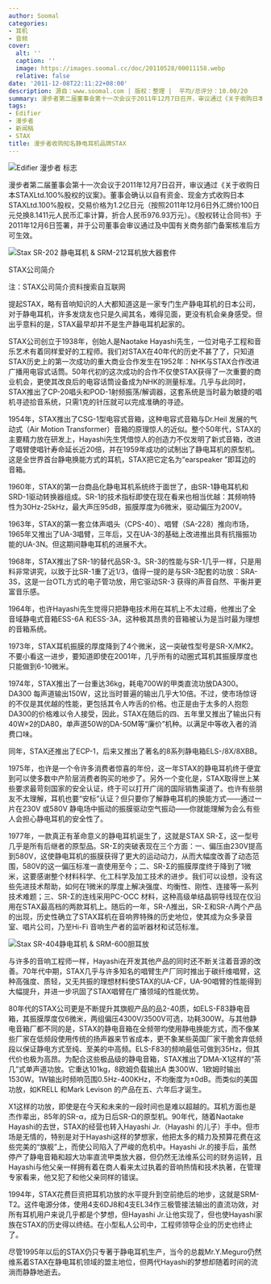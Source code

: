 ```yaml
---
author: Soomal
categories:
- 耳机
- 音频
cover:
  alt: ''
  caption: ''
  image: https://images.soomal.cc/doc/20110528/00011158.webp
  relative: false
date: '2011-12-08T22:11:22+08:00'
description: 源自：www.soomal.com | 版权：整理 |  平均/总评分：10.00/20
summary: 漫步者第二届董事会第十一次会议于2011年12月7日召开，审议通过《关于收购日本STAXLtd.100%股权的议案》。董事会确认以自有资金、现金方式收购日本STAXLtd.100%股权，交易价格为1.2亿日元（按照2011年12月6日外汇牌价100日元兑换8.1411元人民币汇率计算，折合人民币976.93万元）……
tags:
- Edifier
- 漫步者
- 新闻稿
- STAX
title: 漫步者收购知名静电耳机品牌STAX
---
```


![Edifier 漫步者 标志](https://images.soomal.cc/doc/20110528/00011158.webp)



漫步者第二届董事会第十一次会议于2011年12月7日召开，审议通过《关于收购日本STAXLtd.100%股权的议案》。董事会确认以自有资金、现金方式收购日本STAXLtd.100%股权，交易价格为1.2亿日元（按照2011年12月6日外汇牌价100日元兑换8.1411元人民币汇率计算，折合人民币976.93万元）。《股权转让合同书》于2011年12月6日签署，并于公司董事会审议通过及中国有关商务部门备案核准后方可生效。



![Stax SR-202 静电耳机 & SRM-212耳机放大器套件](https://images.soomal.cc/doc/20100604/00005742.webp)



STAX公司简介



注：STAX公司简介资料搜索自互联网



提起STAX，略有音响知识的人大都知道这是一家专门生产静电耳机的日本公司，对于静电耳机，许多发烧友也只是久闻其名，难得见面，更没有机会亲身感受。但出乎意料的是，STAX最早却并不是生产静电耳机起家的。



STAX公司创立于1938年，创始人是Naotake Hayashi先生，一位对电子工程和音乐艺术有着同样爱好的工程师。我们对STAX在40年代的历史不甚了了，只知道STAX历史上的第一次成功的重大商业合作发生在1952年：NHK与STAX合作改进广播用电容式话筒。50年代初的这次成功的合作不仅使STAX获得了一次重要的商业机会，更使其改良后的电容话筒设备成为NHK的测量标准。几乎与此同时，STAX推出了CP-20唱头和POD-1射频振荡/解调器，这套系统是当时最为敏捷的唱机寻迹拾音系统，只需1克的针压就可以完成准确的寻迹。



1954年，STAX推出了CSG-1型电容式音箱，这种电容式音箱与Dr.Heil 发展的气动式（Air Motion Transformer）音箱的原理惊人的近似。整个50年代，STAX的主要精力放在研发上，Hayashi先生凭借惊人的创造力不仅发明了新式音箱，改进了唱臂使唱针寿命延长近20倍，并在1959年成功的试制出了静电耳机的原型机。这是全世界首台静电换能方式的耳机，STAX把它定名为“earspeaker ”即耳边的音箱。



1960年，STAX的第一台商品化静电耳机系统终于面世了，由SR-1静电耳机和SRD-1驱动转换器组成。SR-1的技术指标即使在现在看来也相当优越：其频响特性为30Hz-25kHz，最大声压95dB，振膜厚度为6微米，驱动偏压为200V。



1963年，STAX的第一套立体声唱头（CPS-40）、唱臂（SA-228）推向市场，1965年又推出了UA-3唱臂，三年后，又在UA-3的基础上改进推出具有抗揩振功能的UA-3N。但这期间静电耳机的进展不大。



1968年，STAX推出了SR-1的替代品SR-3。SR-3的性能与SR-1几乎一样，只是用料非常讲究，以致于比SR-1重了近1/3，值得一提的是与SR-3配套的功放：SRA-3S，这是一台OTL方式的电子管功放，用它驱动SR-3 获得的声音自然、平衡并更富音乐感。



1964年，也许Hayashi先生觉得只把静电技术用在耳机上不太过瘾，他推出了全音域静电式音箱ESS-6A 和ESS-3A，这种极其昂贵的音箱被认为是当时最为理想的音箱系统。



1973年，STAX耳机振膜的厚度降到了4个微米，这一突破性型号是SR-X/MK2。不要小看这一进步，要知道即使在2001年，几乎所有的动圈式耳机其振膜厚度也只能做到6-10微米。



1974年，STAX推出了一台重达36kg，耗电700W的甲类直流功放DA300。DA300 每声道输出150W，这比当时普遍的输出几乎大10倍。不过，使市场惊讶的不仅是其优越的性能，更包括其令人咋舌的价格。也正是由于太多的人抱怨DA300的价格难以令人接受，因此，STAX在随后的四、五年里又推出了输出只有40W×2的DA80，单声道50W的DA-50M等“廉价”机种。以满足中等收入者的消费口味。



同年，STAX还推出了ECP-1，后来又推出了著名的8系列静电箱ELS-/8X/8XBB。



1975年，也许是一个令许多消费者惊喜的年份，这一年STAX的静电耳机终于便宜到可以使多数中产阶层消费者购买的地步了。另外一个变化是，STAX取得世上某些要求最苛刻国家的安全认证，终于可以打开广阔的国际销售渠道了。也许有些朋友不太理解，耳机也要“安标”认证？但只要你了解静电耳机的换能方式――通过一片在230V 或580V 静电场中振动的振膜驱动空气振动――你就能理解为会么有些人会担心静电耳机的安全性了。



1977年，一款真正有革命意义的静电耳机诞生了，这就是STAX SR-Σ，这一型号几乎是所有后继者的原型品。SR-Σ的突破表现在三个方面：一、偏压由230V提高到580V，这使静电耳机的振膜获得了更大的运动动力，从而大幅度改善了动态范围，580V的这一偏压标准一直使用至今；二、SR-Σ的振膜厚度终于降到了1微米，这要感谢整个材料科学、化工科学及加工技术的进步。我们可以设想，没有这些先进技术帮助，如何在1微米的厚度上解决强度、均衡性、刚性、连接等一系列技术难题；三、SR-Σ的连线采用PC-OCC 材料，这种高级单结晶铜导线现在仅沿用在STAX最高档的两款耳机上。随后的一年，SR-Λ推出，SR-Σ和SR-Λ两个产品的出现，历史性确立了STAX耳机在音响界特殊的历史地位，使其成为众多录音室、唱片公司，乃至Hi-Fi 音响生产者的监听器材和试范标准。



![Stax SR-404静电耳机 & SRM-600胆耳放](https://images.soomal.cc/doc/20100604/00005757.webp)



与许多的音响工程师一样，Hayashi在开发其他产品的同时还不断关注着音源的改善。70年代中期，STAX几乎与许多知名的唱臂生产厂同时推出于碳纤维唱臂，这种高强度、质轻，又无共振的理想材料使STAX的UA-CF，UA-90唱臂的性能得到大幅提升，并进一步巩固了STAX唱臂在广播领域的性能优势。



80年代的STAX公司更是不断提升其旗舰产品的品2-40质，如ELS-F83静电音箱，其振膜厚度仅6微米，两组偏压4300V/3500V可选，功耗300W。与其他静电音箱厂都不同的是，STAX的静电音箱在全频带均使用静电换能方式，而不像某些厂家在低频段使用传统的扬声器来节省成本，更不象某些英国厂家干脆舍弃低频段以保证静电方式至纯、至美的中高频。ELS-F83的频响最低可做到35Hz，但其代价也极为高昂。为配合这些极品级的静电音箱，STAX推出了DMA-X1这样的“茶几”式单声道功放。它重达101kg，8欧姆负载输出A 类300W、1欧姆时输出1530W。1W输出时频响范围0.5Hz-400KHz，不均衡度为±0dB。而类似的美国功放，如KRELL 和Mark Levison 的产品在五、六年后才诞生。



X1这样的功放，即使是在今天和未来的一段时间也是难以超越的。耳机方面也是杰作辈出，85年的SR-α，成为日后SR-Ω的原型机。90年代，随着Naotake Hayashi的去世，STAX的经营也转入Hayashi Jr.（Hayashi 的儿子）手中。但市场是无情的，特别是对于Hayashi这样的梦想家，他把太多的精力及预算花费在这些完美的“旗舰”上，而使公司陷入了严峻的危机中。Hayashi Jr.的接手后，虽然停产了静电音箱和超大功率直流甲类放大器，但仍然无法维系公司的财务运转，且Hayashi与他父亲一样拥有着在商人看来太过执着的音响热情和技术执著，在管理专家看来，他又犯了和他父亲同样的错误。



1994年，STAX花费巨资把耳机功放的水平提升到空前绝后的地步，这就是SRM-T2。这件电源分体，使用4支6DJ8和4支EL34作三极管接法输出的直流功效，对所有耳机用户来说几乎都是个梦想，但Hayashi Jr.让他实现了，但也使Hayashi家族在STAX的历史得以终结。在小型私人公司中，工程师领导企业的历史也终止了。



尽管1995年以后的STAX仍只专著于静电耳机生产，当今的总裁Mr.Y.Meguro仍然维系着STAX在静电耳机领域的盟主地位，但两代Hayashi的梦想却随着时间的流淌而静静地逝去。